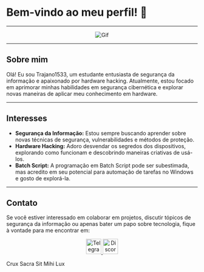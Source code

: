 # Bem-vindo ao meu perfil! 🚀

---

<div align="center">
  <img src="https://miro.medium.com/v2/resize:fit:1000/0*xyjltrx0bwjn2ZCu.gif" alt="Gif"/>
</div>

---

## Sobre mim
Olá! Eu sou Trajano1533, um estudante entusiasta de segurança da informação e apaixonado por hardware hacking. Atualmente, estou focado em aprimorar minhas habilidades em segurança cibernética e explorar novas maneiras de aplicar meu conhecimento em hardware.

---

## Interesses
- **Segurança da Informação:** Estou sempre buscando aprender sobre novas técnicas de segurança, vulnerabilidades e métodos de proteção.
- **Hardware Hacking:** Adoro desvendar os segredos dos dispositivos, explorando como funcionam e descobrindo maneiras criativas de usá-los.
- **Batch Script:** A programação em Batch Script pode ser subestimada, mas acredito em seu potencial para automação de tarefas no Windows e gosto de explorá-la.

---

## Contato
Se você estiver interessado em colaborar em projetos, discutir tópicos de segurança da informação ou apenas bater um papo sobre tecnologia, fique à vontade para me encontrar em:

<div align="center">
  <a href="https://t.me/trajano1533">
    <img src="https://upload.wikimedia.org/wikipedia/commons/thumb/8/82/Telegram_logo.svg/512px-Telegram_logo.svg.png" alt="Telegram" width="40"/>
  </a>
  <a href="#">
    <img src="https://upload.wikimedia.org/wikipedia/commons/thumb/3/31/Discord-icon-svgrepo-com.svg/640px-Discord-icon-svgrepo-com.svg.png" alt="Discord" width="40"/>
  </a>
</div>

Crux Sacra Sit Mihi Lux
